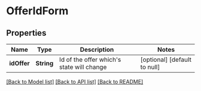 # OfferIdForm
## Properties

Name | Type | Description | Notes
------------ | ------------- | ------------- | -------------
**idOffer** | **String** | Id of the offer which&#39;s state will change | [optional] [default to null]

[[Back to Model list]](../../README.md#documentation-for-models) [[Back to API list]](../../README.md#documentation-for-api-endpoints) [[Back to README]](../../README.md)

